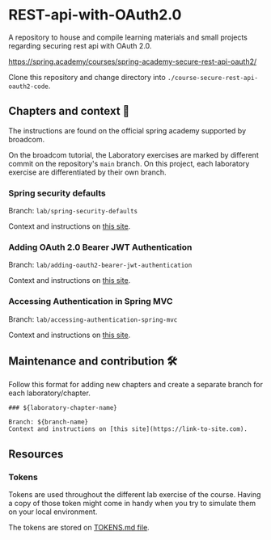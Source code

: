 # REST-api-with-OAuth2.0

A repository to house and compile learning materials and small projects regarding securing rest api with OAuth 2.0.

https://spring.academy/courses/spring-academy-secure-rest-api-oauth2/

Clone this repository and change directory into `./course-secure-rest-api-oauth2-code`.

## Chapters and context 🔖

The instructions are found on the official spring academy supported by broadcom.

On the broadcom tutorial, the Laboratory exercises are marked by different commit on the repository's `main` branch. On this project, each laboratory exercise are differentiated by their own branch.

### Spring security defaults

Branch: `lab/spring-security-defaults`

Context and instructions on [this site](https://spring.academy/courses/spring-academy-secure-rest-api-oauth2/lessons/spring-security-defaults).

### Adding OAuth 2.0 Bearer JWT Authentication

Branch: `lab/adding-oauth2-bearer-jwt-authentication`

Context and instructions on [this site](https://spring.academy/courses/spring-academy-secure-rest-api-oauth2/lessons/adding-oauth-2-bearer-jwt-authentication).

### Accessing Authentication in Spring MVC

Branch: `lab/accessing-authentication-spring-mvc`

Context and instructions on [this site](https://spring.academy/courses/spring-academy-secure-rest-api-oauth2/lessons/accessing-authentication-in-spring-mvc-lab).

## Maintenance and contribution 🛠

Follow this format for adding new chapters and create a separate branch for each laboratory/chapter.

```text
### ${laboratory-chapter-name}

Branch: ${branch-name}
Context and instructions on [this site](https://link-to-site.com).
```

## Resources

### Tokens

Tokens are used throughout the different lab exercise of the course. Having a copy of those token might come in handy when you try to simulate them on your local environment.

The tokens are stored on [TOKENS.md file](./TOKENS.md).
